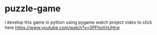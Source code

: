# puzzle-game
i develop this game in python using pygame
watch project video to click here
https://www.youtube.com/watch?v=0PFhoVnUHrw

